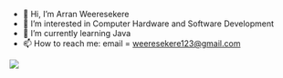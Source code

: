 - 👋 Hi, I’m Arran Weeresekere
- 👀 I’m interested in Computer Hardware and Software Development
- 🌱 I’m currently learning Java
- 📫 How to reach me: email = weeresekere123@gmail.com

<img src = "https://media4.giphy.com/media/13HgwGsXF0aiGY/giphy.gif?cid=ecf05e47l5d491ctyc93ukki3fzhcqtmqb833yas88h1a2j7&rid=giphy.gif&ct=g"/>
<!---
ArranW123/ArranW123 is a ✨ special ✨ repository because its `README.md` (this file) appears on your GitHub profile.
You can click the Preview link to take a look at your changes.
--->
